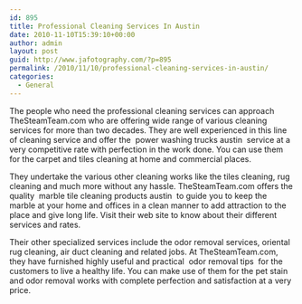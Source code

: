 ```yaml
---
id: 895
title: Professional Cleaning Services In Austin
date: 2010-11-10T15:39:10+00:00
author: admin
layout: post
guid: http://www.jafotography.com/?p=895
permalink: /2010/11/10/professional-cleaning-services-in-austin/
categories:
  - General
---
```

The people who need the professional cleaning services can approach TheSteamTeam.com who are offering wide range of various cleaning services for more than two decades. They are well experienced in this line of cleaning service and offer the &nbsp;power washing trucks austin&nbsp; service at a very competitive rate with perfection in the work done. You can use them for the carpet and tiles cleaning at home and commercial places.

They undertake the various other cleaning works like the tiles cleaning, rug cleaning and much more without any hassle. TheSteamTeam.com offers the quality &nbsp;marble tile cleaning products austin&nbsp; to guide you to keep the marble at your home and offices in a clean manner to add attraction to the place and give long life. Visit their web site to know about their different services and rates.

Their other specialized services include the odor removal services, oriental rug cleaning, air duct cleaning and related jobs. At TheSteamTeam.com, they have furnished highly useful and practical &nbsp;odor removal tips&nbsp; for the customers to live a healthy life. You can make use of them for the pet stain and odor removal works with complete perfection and satisfaction at a very price.